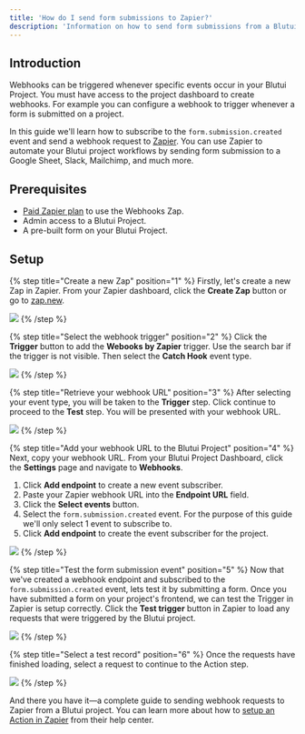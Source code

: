 ```yaml
---
title: 'How do I send form submissions to Zapier?'
description: 'Information on how to send form submissions from a Blutui project to Zapier.'
---
```


## Introduction

Webhooks can be triggered whenever specific events occur in your Blutui Project. You must have access to the project dashboard to create webhooks. For example you can configure a webhook to trigger whenever a form is submitted on a project.

In this guide we'll learn how to subscribe to the `form.submission.created` event and send a webhook request to [Zapier](https://zapier.com/apps/webhook). You can use Zapier to automate your Blutui project workflows by sending form submission to a Google Sheet, Slack, Mailchimp, and much more.

## Prerequisites

- [Paid Zapier plan](https://zapier.com/pricing) to use the Webhooks Zap.
- Admin access to a Blutui Project.
- A pre-built form on your Blutui Project.

## Setup

{% step title="Create a new Zap" position="1" %}
Firstly, let's create a new Zap in Zapier. From your Zapier dashboard, click the **Create Zap** button or go to [zap.new](https://zap.new/).

![](https://cdn.blutui.com/uploads/assets/Dev/guides/form-submission-created-zapier-1.png)
{% /step %}

{% step title="Select the webhook trigger" position="2" %}
Click the **Trigger** button to add the **Webooks by Zapier** trigger. Use the search bar if the trigger is not visible. Then select the **Catch Hook** event type.

![](https://cdn.blutui.com/uploads/assets/Dev/guides/form-submission-created-zapier-2.png)
{% /step %}

{% step title="Retrieve your webhook URL" position="3" %}
After selecting your event type, you will be taken to the **Trigger** step. Click continue to proceed to the **Test** step. You will be presented with your webhook URL.

![](https://cdn.blutui.com/uploads/assets/Dev/guides/form-submission-created-zapier-3.png)
{% /step %}

{% step title="Add your webhook URL to the Blutui Project" position="4" %}
Next, copy your webhook URL. From your Blutui Project Dashboard, click the **Settings** page and navigate to **Webhooks**.

1. Click **Add endpoint** to create a new event subscriber.
2. Paste your Zapier webhook URL into the **Endpoint URL** field.
3. Click the **Select events** button.
4. Select the `form.submission.created` event. For the purpose of this guide we'll only select 1 event to subscribe to.
5. Click **Add endpoint** to create the event subscriber for the project.

![](https://cdn.blutui.com/uploads/assets/Dev/guides/form-submission-created-zapier-4.png)
{% /step %}

{% step title="Test the form submission event" position="5" %}
Now that we've created a webhook endpoint and subscribed to the `form.submission.created` event, lets test it by submitting a form. Once you have submitted a form on your project's frontend, we can test the Trigger in Zapier is setup correctly. Click the **Test trigger** button in Zapier to load any requests that were triggered by the Blutui project.

![](https://cdn.blutui.com/uploads/assets/Dev/guides/form-submission-created-zapier-5.png)
{% /step %}

{% step title="Select a test record" position="6" %}
Once the requests have finished loading, select a request to continue to the Action step.

![](https://cdn.blutui.com/uploads/assets/Dev/guides/form-submission-created-zapier-6.png)
{% /step %}

And there you have it—a complete guide to sending webhook requests to Zapier from a Blutui project. You can learn more about how to [setup an Action in Zapier](https://help.zapier.com/hc/en-us/articles/8496257774221) from their help center.
